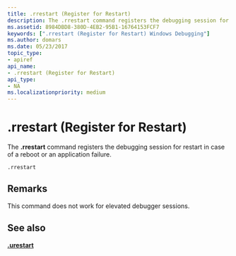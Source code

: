 ```yaml
---
title: .rrestart (Register for Restart)
description: The .rrestart command registers the debugging session for restart in case of a reboot or an application failure.
ms.assetid: 8984DBD8-380D-4EB2-95B1-16764153FCF7
keywords: [".rrestart (Register for Restart) Windows Debugging"]
ms.author: domars
ms.date: 05/23/2017
topic_type:
- apiref
api_name:
- .rrestart (Register for Restart)
api_type:
- NA
ms.localizationpriority: medium
---
```


# .rrestart (Register for Restart)


The **.rrestart** command registers the debugging session for restart in case of a reboot or an application failure.

```
.rrestart
```

Remarks
-------

This command does not work for elevated debugger sessions.

## <span id="see_also"></span>See also


[**.urestart**](-urestart--unregister-for-restart-.md)

 

 






